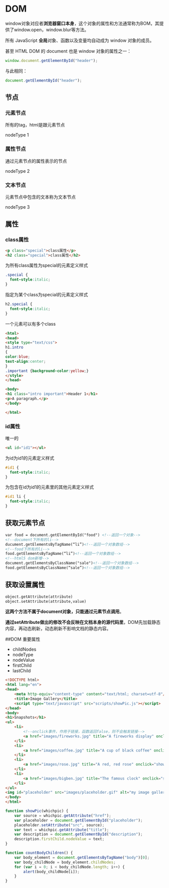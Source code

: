 # DOM

window对象对应者**浏览器窗口本身**，这个对象的属性和方法通常称为BOM，其提供了window.open，window.blur等方法。

所有 JavaScript **全局**对象、函数以及变量均自动成为 window 对象的成员。

甚至 HTML DOM 的 document 也是 window 对象的属性之一：

```js
window.document.getElementById("header");
```

与此相同：

```js
document.getElementById("header");
```

## 节点

### 元素节点 
所有的tag，html是跟元素节点

nodeType 1

### 属性节点
通过元素节点的属性表示的节点

nodeType 2

### 文本节点
元素节点中包含的文本称为文本节点

nodeType 3

## 属性

### class属性

```html
<p class="special">class属性</p>
<h2 class="special">class属性</h2>
```

为所有class属性为special的元素定义样式

```css
.special {
  font-style:italic;
}
```

指定为某个class为special的元素定义样式

```css
h2.special {
  font-style:italic;
}
```

一个元素可以有多个class

```html
<html>
<head>
<style type="text/css">
h1.intro
{
color:blue;
text-align:center;
}
.important {background-color:yellow;}
</style>
</head>

<body>
<h1 class="intro important">Header 1</h1>
<p>A paragraph.</p>
</body>

</html>
```

### id属性

唯一的

```html
<ul id="id1"></ul>
```

为id为id1的元素定义样式

```css
#id1 {
  font-style:italic;
}
```

为包含在id为id1的元素里的其他元素定义样式

```css
#id1 li {
  font-style:italic;
}
```

## 获取元素节点

```html
var food = document.getElementById("food") <!--返回一个对象-->
<!--document下所有的li-->
ducument.getElementsByTagName(“li”)<!--返回一个对象数组-->
<!--food下所有的li-->
food.getElementsByTagName(“li”)<!--返回一个对象数组-->
<!--html5 dom新增-->
document.getElementsByClassName("sale")<!--返回一个对象数组-->
food.getElementsByClassName(“sale”)<!--返回一个对象数组-->
```

## 获取设置属性

```html
object.getAttribute(attribute)
object.setAttribute(attribute,value)
```

**这两个方法不属于document对象，只能通过元素节点调用**。

**通过setAttribute做出的修改不会反映在文档本身的源代码里**，DOM先加载静态内容，再动态刷新，动态刷新不影响文档的静态内容。

##DOM 重要属性
* childNodes
* nodeType
* nodeValue
* firstChild
* lastChild

```html
<!DOCTYPE html>
<html lang="en">
<head>
    <meta http-equiv="content-type" content="text/html; charset=utf-8"/>
    <title>Image Gallery</title>
    <script type="text/javascript" src="scripts/showPic.js"></script>
</head>
<body>
<h1>Snapshots</h1>
<ul>
    <li>
        <!--onclick事件，作用于链接，函数返回false，则不会触发链接-->
        <a href="images/fireworks.jpg" title="A fireworks display" onclick="showPic(this); return false;">Fireworks</a>
    </li>
    <li>
        <a href="images/coffee.jpg" title="A cup of black coffee" onclick="showPic(this); return false;">Coffee</a>
    </li>
    <li>
        <a href="images/rose.jpg" title="A red, red rose" onclick="showPic(this); return false;">Rose</a>
    </li>
    <li>
        <a href="images/bigben.jpg" title="The famous clock" onclick="showPic(this); return false;">Big Ben</a>
    </li>
</ul>
<img id="placeholder" src="images/placeholder.gif" alt="my image gallery"/>
</body>
</html>
```
```js
function showPic(whichpic) {
    var source = whichpic.getAttribute("href");
    var placeholder = document.getElementById("placeholder");
    placeholder.setAttribute("src", source);
    var text = whichpic.getAttribute("title");
    var description = document.getElementById("description");
    description.firstChild.nodeValue = text;
}

function countBodyChildren() {
    var body_element = document.getElementsByTagName("body")[0];
    var body_childNode = body_element.childNodes;
    for (var i = 0; i < body_childNode.length; i++) {
        alert(body_childNode[i]);
    }
}
```

